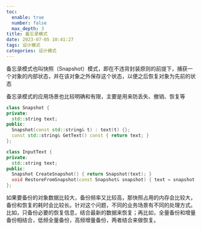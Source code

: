 ```yaml
---
toc:
  enable: true
  number: false
  max_depth: 3
title: 备忘录模式
date: 2023-07-05 10:41:27
tags: 设计模式
categories: 设计模式
---
```


备忘录模式也叫快照（Snapshot）模式，即在不违背封装原则的前提下，捕获一个对象的内部状态，并在该对象之外保存这个状态，以便之后恢复对象为先前的状态

备忘录模式的应用场景也比较明确和有限，主要是用来防丢失、撤销、恢复等

```cpp
class Snapshot {
private:
  std::string text;
public:
  Snapshot(const std::string& t) : text(t) {};
  const std::string& GetText() const { return text; }
};

class InputText {
private:
  std::string text;
public:
  Snapshot CreateSnapshot() { return Snapshot(text); }
  void RestoreFromSnapshot(const Snapshot& snapshot) { text = snapshot.GetText(); }
};
```

如果要备份的对象数据比较大，备份频率又比较高，那快照占用的内存会比较大，备份和恢复的耗时会比较长。针对这个问题，不同的业务场景有不同的处理方式。比如，只备份必要的恢复信息，结合最新的数据来恢复；再比如，全量备份和增量备份相结合，低频全量备份，高频增量备份，两者结合来做恢复。

